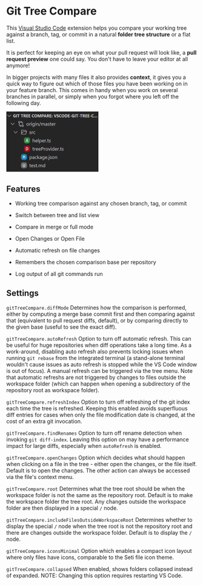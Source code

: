 # Git Tree Compare

This [Visual Studio Code](https://code.visualstudio.com/) extension helps you compare your working tree against a branch, tag, or commit in a natural **folder tree structure** or a flat list.

It is perfect for keeping an eye on what your pull request will look like, a **pull request preview** one could say. You don't have to leave your editor at all anymore!

In bigger projects with many files it also provides **context**, it gives you a quick way to figure out which of those files you have been working on in your feature branch. This comes in handy when you work on several branches in parallel, or simply when you forgot where you left off the following day.

<img src="screenshots/main.png" alt="Screenshot of Git Tree Compare view" width="243" />

## Features

- Working tree comparison against any chosen branch, tag, or commit

- Switch between tree and list view

- Compare in merge or full mode

- Open Changes or Open File

- Automatic refresh on file changes

- Remembers the chosen comparison base per repository

- Log output of all git commands run

## Settings

`gitTreeCompare.diffMode` Determines how the comparison is performed, either by computing a merge base commit first and then comparing against that (equivalent to pull request diffs, default), or by comparing directly to the given base (useful to see the exact diff).

`gitTreeCompare.autoRefresh` Option to turn off automatic refresh. This can be useful for huge repositories when diff operations take a long time. As a work-around, disabling auto refresh also prevents locking issues when running `git rebase` from the integrated terminal (a stand-alone terminal wouldn't cause issues as auto refresh is stopped while the VS Code window is out of focus). A manual refresh can be triggered via the tree menu. Note that automatic refreshs are not triggered by changes to files outside the workspace folder (which can happen when opening a subdirectory of the repository root as workspace folder).

`gitTreeCompare.refreshIndex` Option to turn off refreshing of the git index each time the tree is refreshed. Keeping this enabled avoids superfluous diff entries for cases when only the file modification date is changed, at the cost of an extra git invocation.

`gitTreeCompare.findRenames` Option to turn off rename detection when invoking `git diff-index`. Leaving this option on may have a performance impact for large diffs, especially when `autoRefresh` is enabled.

`gitTreeCompare.openChanges` Option which decides what should happen when clicking on a file in the tree - either open the changes, or the file itself. Default is to open the changes. The other action can always be accessed via the file's context menu.

`gitTreeCompare.root` Determines what the tree root should be when the workspace folder is not the same as the repository root. Default is to make the workspace folder the tree root. Any changes outside the workspace folder are then displayed in a special `/` node.

`gitTreeCompare.includeFilesOutsideWorkspaceRoot` Determines whether to display the special `/` node when the tree root is not the repository root and there are changes outside the workspace folder. Default is to display the `/` node.

`gitTreeCompare.iconsMinimal` Option which enables a compact icon layout where only files have icons, comparable to the Seti file icon theme.

`gitTreeCompare.collapsed` When enabled, shows folders collapsed instead of expanded. NOTE: Changing this option requires restarting VS Code.
